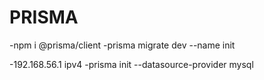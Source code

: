 # PRISMA

-npm i @prisma/client
-prisma migrate dev --name init

-192.168.56.1 ipv4
-prisma init --datasource-provider mysql